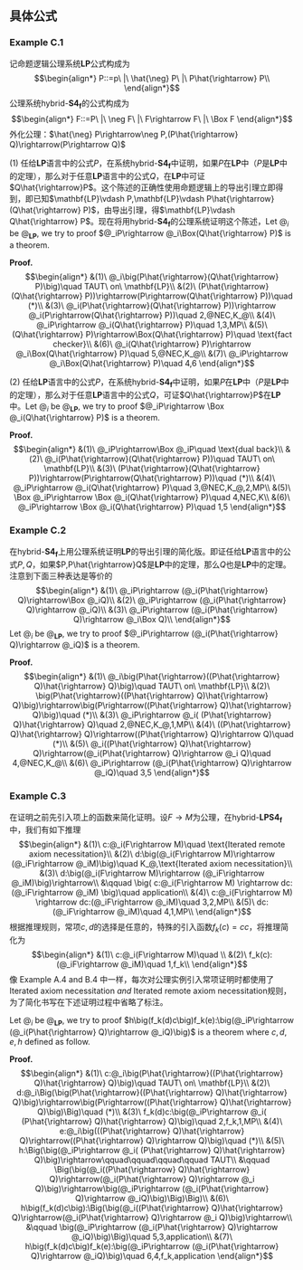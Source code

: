 

## 具体公式

### Example C.1
记命题逻辑公理系统$\mathbf{LP}$公式构成为
$$\begin{align*}
    P::=p\ |\ \hat{\neg} P\ |\ P\hat{\rightarrow} P\\
\end{align*}$$
公理系统$\text{hybrid-}\mathbf{S4_f}$的公式构成为
$$\begin{align*}
    F::=P\ |\ \neg F\ |\ F\rightarrow F\ |\ \Box F
\end{align*}$$
外化公理：$\hat{\neg} P\rightarrow\neg P,(P\hat{\rightarrow} Q)\rightarrow(P\rightarrow Q)$

$(1)$ 任给$\mathbf{LP}$语言中的公式$P$，在系统$\text{hybrid-}\mathbf{S4_f}$中证明，如果$P$在$\mathbf{LP}$中（$P$是$\mathbf{LP}$中的定理），那么对于任意$\mathbf{LP}$语言中的公式$Q$，在$\mathbf{LP}$中可证$Q\hat{\rightarrow}P$。这个陈述的正确性使用命题逻辑上的导出引理立即得到，即已知$\mathbf{LP}\vdash P,\mathbf{LP}\vdash P\hat{\rightarrow}(Q\hat{\rightarrow} P)$，由导出引理，得$\mathbf{LP}\vdash Q\hat{\rightarrow} P$。现在将用$\text{hybrid-}\mathbf{S4_f}$的公理系统证明这个陈述，Let $@_i$ be $@_\mathbf{LP}$, we try to proof $@_iP\rightarrow @_i\Box(Q\hat{\rightarrow} P)$ is a theorem.

**Proof.**
$$\begin{align*}
    &(1)\ @_i\big(P\hat{\rightarrow}(Q\hat{\rightarrow} P)\big)\quad TAUT\ on\ \mathbf{LP}\\
    &(2)\ (P\hat{\rightarrow}(Q\hat{\rightarrow} P))\rightarrow(P\rightarrow(Q\hat{\rightarrow} P))\quad (*)\\
    &(3)\ @_i(P\hat{\rightarrow}(Q\hat{\rightarrow} P))\rightarrow @_i(P\rightarrow(Q\hat{\rightarrow} P))\quad 2,@NEC,K_@\\
    &(4)\ @_iP\rightarrow @_i(Q\hat{\rightarrow} P)\quad 1,3,MP\\
    &(5)\ (Q\hat{\rightarrow} P)\rightarrow\Box(Q\hat{\rightarrow} P)\quad \text{fact checker}\\
    &(6)\ @_i(Q\hat{\rightarrow} P)\rightarrow @_i\Box(Q\hat{\rightarrow} P)\quad 5,@NEC,K_@\\
    &(7)\ @_iP\rightarrow @_i\Box(Q\hat{\rightarrow} P)\quad 4,6
\end{align*}$$

$(2)$ 任给$\mathbf{LP}$语言中的公式$P$，在系统$\text{hybrid-}\mathbf{S4_f}$中证明，如果$P$在$\mathbf{LP}$中（$P$是$\mathbf{LP}$中的定理），那么对于任意$\mathbf{LP}$语言中的公式$Q$，可证$Q\hat{\rightarrow}P$在$\mathbf{LP}$中。Let $@_i$ be $@_\mathbf{LP}$, we try to proof $@_iP\rightarrow \Box @_i(Q\hat{\rightarrow} P)$ is a theorem.

**Proof.**
$$\begin{align*}
    &(1)\ @_iP\rightarrow\Box @_iP\quad \text{dual back}\\
    &(2)\ @_i(P\hat{\rightarrow}(Q\hat{\rightarrow} P))\quad TAUT\ on\ \mathbf{LP}\\
    &(3)\ (P\hat{\rightarrow}(Q\hat{\rightarrow} P))\rightarrow(P\rightarrow(Q\hat{\rightarrow} P))\quad (*)\\
    &(4)\ @_iP\rightarrow @_i(Q\hat{\rightarrow} P)\quad 3,@NEC,K_@,2,MP\\
    &(5)\ \Box @_iP\rightarrow \Box @_i(Q\hat{\rightarrow} P)\quad 4,NEC,K\\
    &(6)\ @_iP\rightarrow \Box @_i(Q\hat{\rightarrow} P)\quad 1,5
\end{align*}$$

<!-- 借助具体公式进一步分析内部可证和外部可证。第一个例子可证是指$\mathbf{LP}$中的可证，。我们不严格的称为内部可证和外部可证的区别。

两个证明都是从$\mathbf{LP}$的公理$P\hat{\rightarrow}(Q\hat{\rightarrow} P)$通过外化定理，得到$\text{hybrid-}\mathbf{S4_f}$上的定理$P\rightarrow(Q\hat{\rightarrow} P)$。

混合算子能够做到，在一个公理系统中推理另一个公理系统的定理。就是需要内化和外化公理。混合算子相当于一个标签，标明了当前推理所在的公理系统

证明的思路是将$\mathbf{LP}$中的定理外化到$\text{hybrid-}\mathbf{S4_f}$中，然后利用$\text{hybrid-}\mathbf{S4_f}$中的公理和规则给出证明再用混合算子$@_\mathbf{LP}$内化到$\mathbf{LP}$中。 -->

### Example C.2
在$\text{hybrid-}\mathbf{S4_f}$上用公理系统证明$\mathbf{LP}$的导出引理的简化版。即证任给$\mathbf{LP}$语言中的公式$P,Q$，如果$P,P\hat{\rightarrow}Q$是$\mathbf{LP}$中的定理，那么$Q$也是$\mathbf{LP}$中的定理。注意到下面三种表达是等价的
$$\begin{align*}
    &(1)\ @_iP\rightarrow (@_i(P\hat{\rightarrow} Q)\rightarrow\Box @_iQ)\\
    &(2)\ @_iP\rightarrow (@_i(P\hat{\rightarrow} Q)\rightarrow @_iQ)\\
    &(3)\ @_iP\rightarrow (@_i(P\hat{\rightarrow} Q)\rightarrow @_i\Box Q)\\
\end{align*}$$
Let $@_i$ be $@_\mathbf{LP}$, we try to proof $@_iP\rightarrow (@_i(P\hat{\rightarrow} Q)\rightarrow @_iQ)$ is a theorem.

**Proof.**
$$\begin{align*}
    &(1)\ @_i\big(P\hat{\rightarrow}((P\hat{\rightarrow} Q)\hat{\rightarrow} Q)\big)\quad TAUT\ on\ \mathbf{LP}\\
    &(2)\ \big(P\hat{\rightarrow}((P\hat{\rightarrow} Q)\hat{\rightarrow} Q)\big)\rightarrow\big(P\rightarrow((P\hat{\rightarrow} Q)\hat{\rightarrow} Q)\big)\quad (*)\\
    &(3)\ @_iP\rightarrow @_i( (P\hat{\rightarrow} Q)\hat{\rightarrow} Q)\quad 2,@NEC,K_@,1,MP\\
    &(4)\ ((P\hat{\rightarrow} Q)\hat{\rightarrow} Q)\rightarrow((P\hat{\rightarrow} Q)\rightarrow Q)\quad (*)\\
    &(5)\ @_i((P\hat{\rightarrow} Q)\hat{\rightarrow} Q)\rightarrow(@_i(P\hat{\rightarrow} Q)\rightarrow @_i Q)\quad 4,@NEC,K_@\\
    &(6)\ @_iP\rightarrow (@_i(P\hat{\rightarrow} Q)\rightarrow @_iQ)\quad 3,5
\end{align*}$$
<!-- 由于有NEC规则，没有演绎定理。进一步可以通过演绎定理，证明完整的导出引理，不过我们不再补充这些繁琐的细节，而是考虑如何在我们的语言中给出这个证明过程，也就是给出一个具体的闭项证明了导出引理，作为内化定理的一个例子。 -->

### Example C.3
在证明之前先引入项上的函数来简化证明。设$F\rightarrow M$为公理，在$\text{hybrid-}\mathbf{LPS4_f}$中，我们有如下推理
$$\begin{align*}
    &(1)\ c:@_i(F\rightarrow M)\quad \text{Iterated remote axiom necessitation}\\
    &(2)\ d:\big(@_i(F\rightarrow M)\rightarrow (@_iF\rightarrow @_iM)\big)\quad K_@,\text{Iterated axiom necessitation}\\
    &(3)\ d:\big(@_i(F\rightarrow M)\rightarrow (@_iF\rightarrow @_iM)\big)\rightarrow\\
    &\qquad \big(   c:@_i(F\rightarrow M)  \rightarrow dc:(@_iF\rightarrow @_iM)  \big)\quad application\\
    &(4)\ c:@_i(F\rightarrow M)  \rightarrow dc:(@_iF\rightarrow @_iM)\quad 3,2,MP\\
    &(5)\ dc:(@_iF\rightarrow @_iM)\quad 4,1,MP\\
\end{align*}$$
根据推理规则，常项$c,d$的选择是任意的，特殊的引入函数$f_k(c)=cc$，将推理简化为
$$\begin{align*}
    &(1)\ c:@_i(F\rightarrow M)\quad \\
    &(2)\ f_k(c):(@_iF\rightarrow @_iM)\quad 1,f_k\\
\end{align*}$$
像 Example A.4 and B.4 中一样，每次对公理实例引入常项证明时都使用了$\text{Iterated axiom necessitation}\ and\ \text{Iterated remote axiom necessitation}$规则，为了简化书写在下述证明过程中省略了标注。

Let $@_i$ be $@_\mathbf{LP}$, we try to proof $h\big(f_k(d)c\big)f_k(e):\big(@_iP\rightarrow (@_i(P\hat{\rightarrow} Q)\rightarrow @_iQ)\big)$ is a theorem where $c,d,e,h$ defined as follow.

**Proof.** 
$$\begin{align*}
    &(1)\ c:@_i\big(P\hat{\rightarrow}((P\hat{\rightarrow} Q)\hat{\rightarrow} Q)\big)\quad TAUT\ on\ \mathbf{LP}\\
    &(2)\ d:@_i\Big(\big(P\hat{\rightarrow}((P\hat{\rightarrow} Q)\hat{\rightarrow} Q)\big)\rightarrow\big(P\rightarrow((P\hat{\rightarrow} Q)\hat{\rightarrow} Q)\big)\Big)\quad (*)\\
    &(3)\ f_k(d)c:\big(@_iP\rightarrow @_i( (P\hat{\rightarrow} Q)\hat{\rightarrow} Q)\big)\quad 2,f_k,1,MP\\
    &(4)\ e:@_i\big(((P\hat{\rightarrow} Q)\hat{\rightarrow} Q)\rightarrow((P\hat{\rightarrow} Q)\rightarrow Q)\big)\quad (*)\\
    &(5)\ h:\Big(\big(@_iP\rightarrow @_i( (P\hat{\rightarrow} Q)\hat{\rightarrow} Q)\big)\rightarrow\qquad\qquad\qquad\qquad TAUT\\
    &\qquad \Big(\big(@_i((P\hat{\rightarrow} Q)\hat{\rightarrow} Q)\rightarrow(@_i(P\hat{\rightarrow} Q)\rightarrow @_i Q)\big)\rightarrow\big(@_iP\rightarrow (@_i(P\hat{\rightarrow} Q)\rightarrow @_iQ)\big)\Big)\Big)\\
    &(6)\ h\big(f_k(d)c\big):\Big(\big(@_i((P\hat{\rightarrow} Q)\hat{\rightarrow} Q)\rightarrow(@_i(P\hat{\rightarrow} Q)\rightarrow @_i Q)\big)\rightarrow\\
    &\qquad \big(@_iP\rightarrow (@_i(P\hat{\rightarrow} Q)\rightarrow @_iQ)\big)\Big)\quad 5,3,application\\
    &(7)\ h\big(f_k(d)c\big)f_k(e):\big(@_iP\rightarrow (@_i(P\hat{\rightarrow} Q)\rightarrow @_iQ)\big)\quad 6,4,f_k,application
\end{align*}$$
